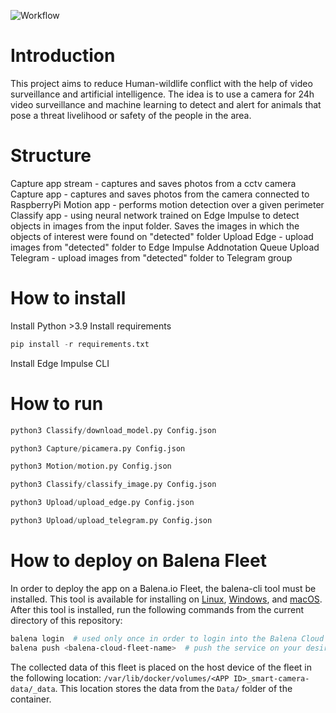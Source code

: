 ![Workflow](img/workflow.png)

Introduction
============

This project aims to reduce Human-wildlife conflict with the help of video surveillance and artificial intelligence.
The idea is to use a camera for 24h video surveillance and machine learning to detect and alert for animals that pose a threat livelihood or safety of the people in the area.

Structure
=========

Capture app stream - captures and saves photos from a cctv camera
Capture app - captures and saves photos from the camera connected to RaspberryPi
Motion app - performs motion detection over a given perimeter
Classify app - using neural network trained on Edge Impulse to detect objects in images from the input folder. Saves the images in which the objects of interest were found on "detected" folder
Upload Edge - upload images from "detected" folder to Edge Impulse Addnotation Queue
Upload Telegram - upload images from "detected" folder to Telegram group

How to install
==============

Install Python >3.9
Install requirements

```python
pip install -r requirements.txt
```

Install Edge Impulse CLI

How to run
==========

```python
python3 Classify/download_model.py Config.json

python3 Capture/picamera.py Config.json

python3 Motion/motion.py Config.json

python3 Classify/classify_image.py Config.json

python3 Upload/upload_edge.py Config.json

python3 Upload/upload_telegram.py Config.json
```

How to deploy on Balena Fleet
==========
In order to deploy the app on a Balena.io Fleet, the balena-cli tool must be installed. This tool is available for installing on [Linux](https://github.com/balena-io/balena-cli/blob/master/INSTALL-LINUX.md), [Windows](https://github.com/balena-io/balena-cli/blob/master/INSTALL-WINDOWS.md), and [macOS](https://github.com/balena-io/balena-cli/blob/master/INSTALL-MAC.md). After this tool is installed, run the following commands from the current directory of this repository:

```bash
balena login  # used only once in order to login into the Balena Cloud account
balena push <balena-cloud-fleet-name>  # push the service on your desired fleet, e.g: gh_omegamax10/thesearchlife-smart-camera
```

The collected data of this fleet is placed on the host device of the fleet in the following location: `/var/lib/docker/volumes/<APP ID>_smart-camera-data/_data`. This location stores the data from the `Data/` folder of the container.
